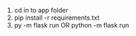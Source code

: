 1. cd in to app folder
2. pip install -r requirements.txt
3. py -m flask run       OR           python -m flask run